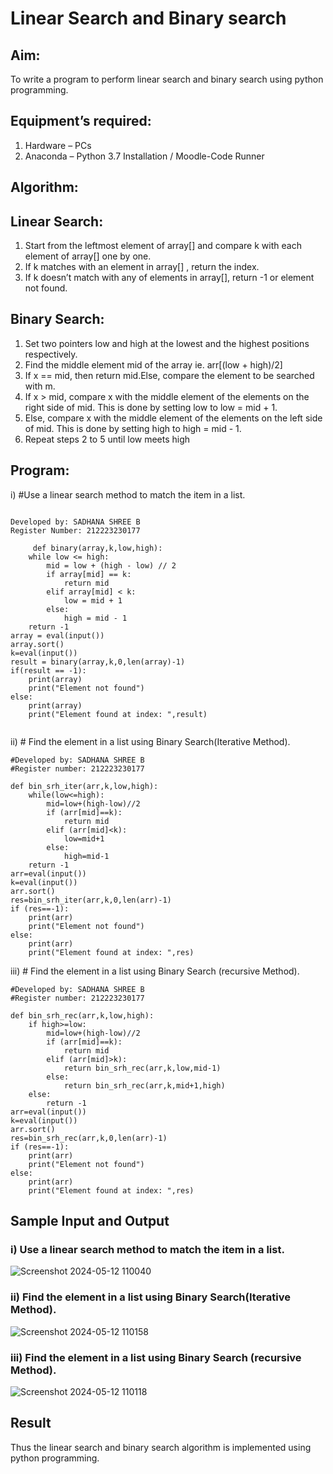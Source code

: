# Linear Search and Binary search
## Aim:
To write a program to perform linear search and binary search using python programming.
## Equipment’s required:
1.	Hardware – PCs
2.	Anaconda – Python 3.7 Installation / Moodle-Code Runner
## Algorithm:
## Linear Search:
1.	Start from the leftmost element of array[] and compare k with each element of array[] one by one.
2.	If k matches with an element in array[] , return the index.
3.	If k doesn’t match with any of elements in array[], return -1 or element not found.
## Binary Search:
1.	Set two pointers low and high at the lowest and the highest positions respectively.
2.	Find the middle element mid of the array ie. arr[(low + high)/2]
3.	If x == mid, then return mid.Else, compare the element to be searched with m.
4.	If x > mid, compare x with the middle element of the elements on the right side of mid. This is done by setting low to low = mid + 1.
5.	Else, compare x with the middle element of the elements on the left side of mid. This is done by setting high to high = mid - 1.
6.	Repeat steps 2 to 5 until low meets high
## Program:
i)	#Use a linear search method to match the item in a list.
```

Developed by: SADHANA SHREE B
Register Number: 212223230177

     def binary(array,k,low,high):
    while low <= high:
        mid = low + (high - low) // 2
        if array[mid] == k:
            return mid
        elif array[mid] < k:
            low = mid + 1
        else:
            high = mid - 1
    return -1
array = eval(input())
array.sort()
k=eval(input())
result = binary(array,k,0,len(array)-1)
if(result == -1):
    print(array)
    print("Element not found")
else:
    print(array)
    print("Element found at index: ",result)


```
ii)	# Find the element in a list using Binary Search(Iterative Method).
```
#Developed by: SADHANA SHREE B
#Register number: 212223230177

def bin_srh_iter(arr,k,low,high):
    while(low<=high):
        mid=low+(high-low)//2
        if (arr[mid]==k):
            return mid
        elif (arr[mid]<k):
            low=mid+1
        else:
            high=mid-1
    return -1
arr=eval(input())
k=eval(input())
arr.sort()
res=bin_srh_iter(arr,k,0,len(arr)-1)
if (res==-1):
    print(arr)
    print("Element not found")
else:
    print(arr)
    print("Element found at index: ",res)

```
iii)	# Find the element in a list using Binary Search (recursive Method).
```
#Developed by: SADHANA SHREE B
#Register number: 212223230177

def bin_srh_rec(arr,k,low,high):
    if high>=low:
        mid=low+(high-low)//2
        if (arr[mid]==k):
            return mid
        elif (arr[mid]>k):
            return bin_srh_rec(arr,k,low,mid-1)
        else:
            return bin_srh_rec(arr,k,mid+1,high)
    else:
        return -1
arr=eval(input())
k=eval(input())
arr.sort()
res=bin_srh_rec(arr,k,0,len(arr)-1)
if (res==-1):
    print(arr)
    print("Element not found")
else:
    print(arr)
    print("Element found at index: ",res)

```
## Sample Input and Output
### i) Use a linear search method to match the item in a list.
![Screenshot 2024-05-12 110040](https://github.com/SadhanaShreee/Search-Algorithms/assets/144517664/ba8cbb4a-bb68-4b9a-824e-bbbe7961ae06)


### ii) Find the element in a list using Binary Search(Iterative Method).
![Screenshot 2024-05-12 110158](https://github.com/SadhanaShreee/Search-Algorithms/assets/144517664/98ab557c-0b2c-48f1-9bd4-d83cfcb17b62)

### iii) Find the element in a list using Binary Search (recursive Method).
![Screenshot 2024-05-12 110118](https://github.com/SadhanaShreee/Search-Algorithms/assets/144517664/e2722f8b-8abe-4dc1-9006-9c2a823be30a)


## Result
Thus the linear search and binary search algorithm is implemented using python programming.
